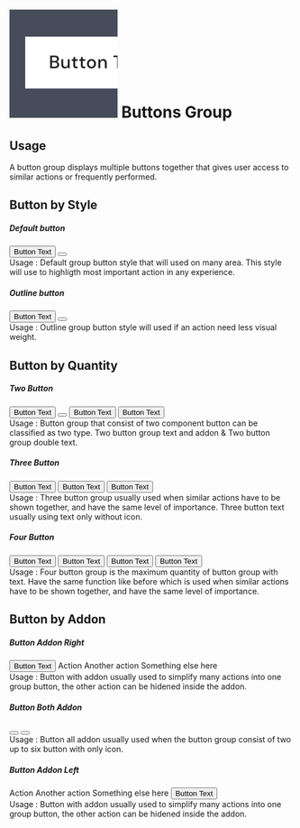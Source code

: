 <script setup>
  import ButtonGroup from './ButtonGroup.vue'
  import Button from '../Button/Button.vue'
  import Dropdown from '../dropdown/Dropdown.vue'
  import DropdownItem from '../dropdown/DropdownItem.vue'
  import IconChevronDown from '@carbon/icons-vue/lib/chevron--down/20'
  import IconChevronLeft from '@carbon/icons-vue/lib/chevron--left/20'
  import IconChevronRight from '@carbon/icons-vue/lib/chevron--right/20'
</script>

# ![button](../button/assets/images/img-guide-button.svg) Buttons Group

## Usage
A button group displays multiple buttons together that gives user access to similar actions or frequently performed.

## Button by Style

##### Default button
<div class="flex gap-3">
  <Button-Group>
    <Button>Button Text</Button>
    <Button icon><IconChevronDown /></Button>
  </Button-Group>
</div>
<div class="pt-5 pb-8 flex text-sm text-body-75">
  <div class="w-3/4">
    Usage : Default group button style that will used on many area. 
    This style will use to highligth most important action in any experience.
  </div>
</div>

##### Outline button
<div class="flex gap-3">
  <Button-Group>
    <Button variant="outline">Button Text</Button>
    <Button variant="outline" icon><IconChevronDown /></Button>
  </Button-Group>
</div>
<div class="pt-5 pb-8 flex text-sm text-body-75">
  <div class="w-3/4">
    Usage : Outline group button style will used if an action need less visual weight.
  </div>
</div>

## Button by Quantity

##### Two Button
<div class="flex gap-3">
  <div class="flex gap-3">
    <Button-Group>
      <Button>Button Text</Button>
      <Button icon><IconChevronDown /></Button>
    </Button-Group>
    <Button-Group>
      <Button>Button Text</Button>
      <Button>Button Text</Button>
    </Button-Group>
  </div>
</div>
<div class="pt-5 pb-8 flex text-sm text-body-75">
  <div class="w-3/4">
    Usage : Button group that consist of two component button can 
    be classified as two type. Two button group text and 
    addon & Two button group double text. 
  </div>
</div>

##### Three Button
<div class="flex gap-3">
  <Button-Group>
    <Button>Button Text</Button>
    <Button>Button Text</Button>
    <Button>Button Text</Button>
  </Button-Group>
</div>
<div class="pt-5 pb-8 flex text-sm text-body-75">
  <div class="w-3/4">
    Usage : Three button group usually used when similar actions 
    have to be shown together, and have the same level of importance. 
    Three button text usually using text only without icon.
  </div>
</div>

##### Four Button
<div class="flex gap-3">
  <Button-Group>
    <Button>Button Text</Button>
    <Button>Button Text</Button>
    <Button>Button Text</Button>
    <Button>Button Text</Button>
  </Button-Group>
</div>
<div class="pt-5 pb-8 flex text-sm text-body-75">
  <div class="w-3/4">
    Usage : Four button group is the maximum quantity of button 
    group with text. Have the same function like before which is 
    used when similar actions have to be shown together, 
    and have the same level of importance.
  </div>
</div>

## Button by Addon

##### Button Addon Right
<div class="flex gap-3">
  <Button-Group>
    <Button>Button Text</Button>
    <Dropdown
      icon>
      <template #button-content>
        <IconChevronDown />
      </template>
      <DropdownItem>Action</DropdownItem>
      <DropdownItem>Another action</DropdownItem>
      <DropdownItem>Something else here</DropdownItem>
    </Dropdown>
  </Button-Group>
</div>
<div class="pt-5 pb-8 flex text-sm text-body-75">
  <div class="w-3/4">
    Usage : Button with addon usually used to simplify many actions 
    into one group button, the other action can be hidened inside the addon.
  </div>
</div>

##### Button Both Addon
<div class="flex gap-3">
  <Button-Group>
    <Button icon><IconChevronLeft /></Button>
    <Button icon><IconChevronRight /></Button>
  </Button-Group>
</div>
<div class="pt-5 pb-8 flex text-sm text-body-75">
  <div class="w-3/4">
    Usage : Button all addon usually used when the button group 
    consist of two up to six button with only icon.
  </div>
</div>

##### Button Addon Left
<div class="flex gap-3">
  <Button-Group>
    <Dropdown
      icon>
      <template #button-content>
        <IconChevronDown />
      </template>
      <DropdownItem>Action</DropdownItem>
      <DropdownItem>Another action</DropdownItem>
      <DropdownItem>Something else here</DropdownItem>
    </Dropdown>
    <Button>Button Text</Button>
  </Button-Group>
</div>
<div class="pt-5 pb-8 flex text-sm text-body-75">
  <div class="w-3/4">
    Usage : Button with addon usually used to simplify many actions 
    into one group button, the other action can be hidened inside the addon.
  </div>
</div>
